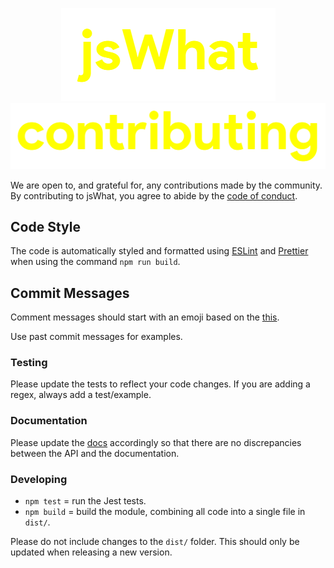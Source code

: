 <p align="center">
  <img alt="jswhat" src=".github/logo.png"><br>
  <img alt="changelog" src=".github/contributing.png">
</p>

We are open to, and grateful for, any contributions made by the community. By contributing to jsWhat, you agree to abide by the [code of conduct](./CODE_OF_CONDUCT.md).

## Code Style

The code is automatically styled and formatted using [ESLint](https://eslint.org/) and [Prettier](https://prettier.io/) when using the command `npm run build`.

## Commit Messages

Comment messages should start with an emoji based on the [this](https://gist.github.com/parmentf/035de27d6ed1dce0b36a).

Use past commit messages for examples.

### Testing

Please update the tests to reflect your code changes. If you are adding a regex, always add a test/example.

### Documentation

Please update the [docs](./README.md) accordingly so that there are no discrepancies between the API and the documentation.

### Developing

- `npm test` = run the Jest tests.
- `npm build` = build the module, combining all code into a single file in `dist/`.

Please do not include changes to the `dist/` folder. This should only be updated when releasing a new version.
